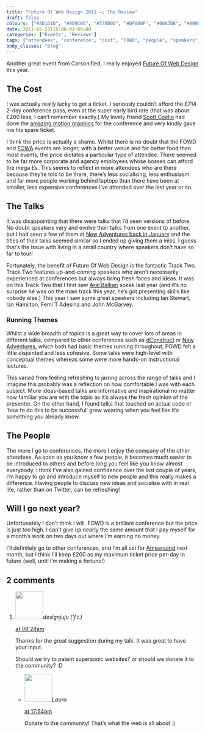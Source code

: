 ```yaml
---
title: "Future Of Web Design 2011 –; The Review"
draft: false
colours: ["#AD1D1D", "#0D0C06", "#570D0D", "#DF000F", "#00A7DE", "#000000", "#FFFEEA"]
date: 2011-05-23T15:00:01+00:00
categories: ["Events", "Reviews"]
tags: ["attendees", "conference", "cost", "FOWD", "people", "speakers", "talks", "themes"]
body_classes: "blog"
---
```


Another great event from Carsonified, I really enjoyed [Future Of Web Design](http://futureofwebdesign.com/london-2011) this year.

## The Cost

I was actually really lucky to get a ticket. I seriously couldn’t afford the £714 2-day conference pass, even at the super early bird rate (that was about £200 less, I can’t remember exactly.) My lovely friend [Scott Coello](http://cribble.net) had done the [amazing motion graphics](http://vimeo.com/23927348) for the conference and very kindly gave me his spare ticket.

I think the price is actually a shame. Whilst there is no doubt that the FOWD and [FOWA](http://futureofwebapps.com/ "Future Of Web Apps conference") events are longer, with a better venue and far better food than most events, the price dictates a particular type of attendee. There seemed to be far more corporate and agency employees whose bosses can afford the mega £s. This seems to reflect in more attendees who are there because they’re told to be there, there’s less socialising, less enthusiasm and far more people working behind laptops than there have been at smaller, less expensive conferences I’ve attended over the last year or so.

## The Talks

It was disappointing that there were talks that I’d seen versions of before. No doubt speakers vary and evolve their talks from one event to another, but I had seen a few of them at [New Adventures back in January](/new-adventures-2011/ "my post on New Adventures in Web Design conference") and the titles of their talks seemed similar so I ended up giving them a miss. I guess that’s the issue with living in a small country where speakers don’t have so far to tour!

Fortunately, the benefit of Future Of Web Design is the fantastic Track Two. Track Two features up-and-coming speakers who aren’t necessarily experienced at conferences but always bring fresh faces and ideas. It was on this Track Two that I first saw [Aral Balkan](http://aralbalkan.com/) speak last year (and it’s no surprise he was on the main track this year, he’s got presenting skills like nobody else.) This year I saw some great speakers including Ian Stewart, Ian Hamilton, Femi T Adesina and John McGarvey.

### Running Themes

Whilst a wide breadth of topics is a great way to cover lots of areas in different talks, compared to other conferences such as [dConstruct](http://2010.dconstruct.org/) or [New Adventures](http://newadventuresconf.com/), which both had basic themes running throughout, FOWD felt a little disjointed and less cohesive. Some talks were high-level with conceptual themes whereas some were more hands-on instructional lectures.

This varied from feeling refreshing to jarring across the range of talks and I imagine this probably was a reflection on how comfortable I was with each subject. More ideas-based talks are informative and inspirational no matter how familiar you are with the topic as it’s always the fresh opinion of the presenter. On the other hand, I found talks that touched on actual code or ‘how to do this to be successful’ grew wearing when you feel like it’s something you already know.

## The People

The more I go to conferences, the more I enjoy the company of the other attendees. As soon as you know a few people, it becomes much easier to be introduced to others and before long you feel like you know almost everybody. I think I’ve also gained confidence over the last couple of years, I’m happy to go and introduce myself to new people and this really makes a difference. Having people to discuss new ideas and socialise with in real life, rather than on Twitter, can be refreshing!

## Will I go next year?

Unfortunately I don’t think I will. FOWD is a brilliant conference but the price is just too high. I can’t give up nearly the same amount that I pay myself for a month’s work on two days out where I’m earning no money.

I’ll definitely go to other conferences, and I’m all set for [Ampersand](http://www.ampersandconf.com/) next month, but I think I’ll keep £200 as my maximum ticket price per-day in future (well, until I’m making a fortune!)

## 2 comments

<ol class="commentlist">
	<li class="comment even thread-even depth-1" id="li-comment-165">
			<div class="comment-author vcard">
			<img alt='' src='http://1.gravatar.com/avatar/42b9b363555a4980183673b4ca16710f?s=72&amp;d=mm&amp;r=g' srcset='http://1.gravatar.com/avatar/42b9b363555a4980183673b4ca16710f?s=144&amp;d=mm&amp;r=g 2x' class='avatar avatar-72 photo' height='72' width='72' /><cite class="fn">designjuju ('f.t.)</cite>
				<aside class="comment-meta commentmetadata"><p><a href="#comment-165"><time datetime="2011-05-25T09:24:06+00:00" pubdate class="published">
		 at <span class="hours">09:24am</span></time></a></p>
	</aside>
	</div>
	<div class="comment-entry">
		<p>Thanks for the great suggestion during my talk. It was great to have your input.

Should we try to patent supersonic websites? or should we donate it to the community? :D</p>	</div>
	<ul class="children">
		<li class="comment byuser comment-author-laura bypostauthor odd alt depth-2" id="li-comment-166">
			<div class="comment-author vcard">
			<img alt='' src='https://2.gravatar.com/avatar/55bb2acf65203dbb95c35a83e62e9ae6?s=72&amp;d=mm&amp;r=g' srcset='https://2.gravatar.com/avatar/55bb2acf65203dbb95c35a83e62e9ae6?s=144&amp;d=mm&amp;r=g 2x' class='avatar avatar-72 photo' height='72' width='72' /><cite class="fn">Laura</cite>
				<aside class="comment-meta commentmetadata"><p><a href="#comment-166"><time datetime="2011-05-27T17:54:28+00:00" pubdate class="published">
		 at <span class="hours">17:54pm</span></time></a></p>
	</aside>
	</div>
	<div class="comment-entry">
		Donate to the community! That’s what the web is all about :)
		</div>
	</li>
</ol>

	
